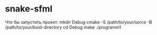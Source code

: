 # snake-sfml
Что бы запустить проект:
mkdir Debug
cmake -S /path/to/your/sorce -B /path/to/your/buid-directory
cd Debug
make
./programm1
